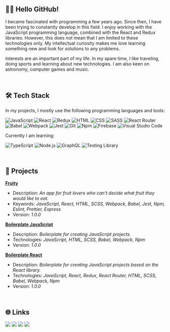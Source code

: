 ## 👋🏻 Hello GitHub!

I became fascinated with programming a few years ago. Since then, I have been trying to constantly develop in this field. I enjoy working with the JavaScript programming language, combined with the React and Redux libraries. However, this does not mean that I am limited to these technologies only. My intellectual curiosity makes me love learning something new and look for solutions to any problems.

Interests are an important part of my life. In my spare time, I like traveling, doing sports and learning about new technologies. I am also keen on astronomy, computer games and music.

<br/>

## 🛠️ Tech Stack

In my projects, I mostly use the following programming languages and tools:

<img src="https://img.shields.io/badge/JavaScript-424242?style=flat&logo=javascript&logoColor=F7DF1E" alt="JavaScript"></a>
<img src="https://img.shields.io/badge/React-424242?style=flat&logo=react&logoColor=61DAFB" alt="React"></a>
<img src="https://img.shields.io/badge/Redux-424242?style=flat&logo=redux&logoColor=764ABC" alt="Redux"></a>
<img src="https://img.shields.io/badge/HTML-424242?style=flat&logo=html5&logoColor=E34F26" alt="HTML"></a>
<img src="https://img.shields.io/badge/CSS-424242?style=flat&logo=css3&logoColor=1572B6" alt="CSS"></a>
<img src="https://img.shields.io/badge/SASS-424242?style=flat&logo=SASS&logoColor=CC6699" alt="SASS"></a>
<img src="https://img.shields.io/badge/React%20Router-424242?logo=react-router&logoColor=CA4245" alt="React Router"></a>
<img src="https://img.shields.io/badge/Babel-424242?style=flat&logo=babel&logoColor=F9DC3E" alt="Babel"></a>
<img src="https://img.shields.io/badge/Webpack-424242?style=flat&logo=webpack&logoColor=8DD6F9" alt="Webpack"></a>
<img src="https://img.shields.io/badge/Jest-424242?style=flat&logo=jest&logoColor=C21325" alt="Jest"></a>
<img src="https://img.shields.io/badge/Git-424242?style=flat&logo=git&logoColor=F05032" alt="Git"></a>
<img src="https://img.shields.io/badge/Npm-424242?style=flat&logo=npm&logoColor=CB3837" alt="Npm"></a>
<img src="https://img.shields.io/badge/Firebase-424242?style=flat&logo=firebase&logoColor=FFCA28" alt="Firebase"></a>
<img src="https://img.shields.io/badge/Visual%20Studio%20Code-424242?style=flat&logo=visual%20studio%20code&logoColor=007ACC" alt="Visual Studio Code"></a>

Currently I am learning:

<img src="https://img.shields.io/badge/TypeScript-424242?style=flat&logo=typescript&logoColor=3178C6" alt="TypeScript"></a>
<img src="https://img.shields.io/badge/Node.js-424242?style=flat&logo=node.js&logoColor=339933" alt="Node.js"></a>
<img src="https://img.shields.io/badge/GraphQL-424242?style=flat&logo=graphql&logoColor=E10098" alt="GraphQL"></a>
<img src="https://img.shields.io/badge/Testing%20Library-424242?style=flat&logo=testinglibrary&logoColor=E33332" alt="Testing Library"></a>

<br/>

## 💼 Projects

<a href="https://github.com/lszymanski7/fruity-app"><b>Fruity</b></a>
- Description: <i>An app for fruit lovers who can't decide what fruit they would like to eat.</i>
- Keywords: <i>JavaScript, React, HTML, SCSS, Webpack, Babel, Jest, Npm, Eslint, Prettier, Express</i>
- Version: <i>1.0.0</i>

<a href="https://github.com/lszymanski7/boilerplate-js"><b>Boilerplate JavaScript</b></a>
- Description: <i>Boilerplate for creating JavaScript projects.</i>
- Technologies: <i>JavaScript, HTML, SCSS, Babel, Webpack, Npm</i>
- Version: <i>1.0.0</i>

<a href="https://github.com/lszymanski7/boilerplate-react"><b>Boilerplate React</b></a>
- Description: <i>Boilerplate for creating JavaScript projects based on the React library.</i>
- Technologies: <i>JavaScript, React, Redux, React Router, HTML, SCSS, Babel, Webpack, Npm</i>
- Version: <i>1.0.0</i>

<!-- <br/>

## 📊 Statistics

<a href="https://github.com/lszymanski7"><img src="https://github-readme-stats.vercel.app/api?username=lszymanski7&theme=default&show_icons=true&custom_title=Activity&include_all_commits=true" alt="GitHub Stats Card"></a>

<a href="https://github.com/lszymanski7"><img src="https://github-readme-stats.vercel.app/api/top-langs/?username=lszymanski7&theme=default&custom_title=Most%20Used%20Languages&card_width=495&langs_count=3" alt="GitHub Most Used Languages Card"></a>

<br/>

## 🏆 Achievements

<a href="https://github.com/lszymanski7"><img src="https://github-profile-trophy.vercel.app/?username=lszymanski7&theme=flat&margin-w=10&no-bg=false" alt="GitHub Profile Trophy Card"></a> -->

<br/>

## 🌐 Links

<p align="left">
  <a href="https://stackoverflow.com/users/18706083"><img src="https://img.shields.io/badge/Stack%20Overflow-F58025?style=flat&logo=stackoverflow&logoColor=white"></a>
  <a href="https://gitlab.com/lszymanski7"><img src="https://img.shields.io/badge/GitLab-424242?style=flat&logo=gitlab"></a>
  <a href="https://www.linkedin.com/in/lszymanski7"><img src="https://img.shields.io/badge/LinkedIn-0A66C2?style=flat&logo=linkedin"></a>
  <a href="https://twitter.com/lszymanski7_"><img src="https://img.shields.io/twitter/follow/lszymanski7_?label=Twitter&style=social"></a>
</p>